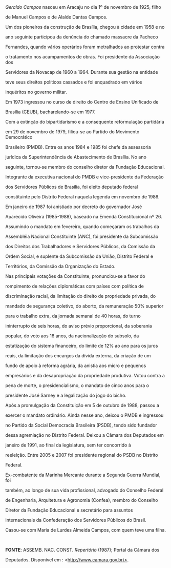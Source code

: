 

 



*Geraldo Campos* nasceu em Aracaju no dia 1º de novembro de 1925, filho

de Manuel Campos e de Alaíde Dantas Campos.



Um dos pioneiros da construção de Brasília, chegou à cidade em 1958 e no

ano seguinte participou da denúncia do chamado massacre da Pacheco

Fernandes, quando vários operários foram metralhados ao protestar contra

o tratamento nos acampamentos de obras. Foi presidente da Associação dos

Servidores da Novacap de 1960 a 1964. Durante sua gestão na entidade

teve seus direitos políticos cassados e foi enquadrado em vários

inquéritos no governo militar.



Em 1973 ingressou no curso de direito do Centro de Ensino Unificado de

Brasília (CEUB), bacharelando-se em 1977.



Com a extinção do bipartidarismo e a consequente reformulação partidária

em 29 de novembro de 1979, filiou-se ao Partido do Movimento Democrático

Brasileiro (PMDB). Entre os anos 1984 e 1985 foi chefe da assessoria

jurídica da Superintendência de Abastecimento de Brasília. No ano

seguinte, tornou-se membro do conselho diretor da Fundação Educacional.



Integrante da executiva nacional do PMDB e vice-presidente da Federação

dos Servidores Públicos de Brasília, foi eleito deputado federal

constituinte pelo Distrito Federal naquela legenda em novembro de 1986.

Em janeiro de 1987 foi anistiado por decreto do governador José

Aparecido Oliveira (1985-1988), baseado na Emenda Constitucional nº 26.

Assumindo o mandato em fevereiro, quando começaram os trabalhos da

Assembléia Nacional Constituinte (ANC), foi presidente da Subcomissão

dos Direitos dos Trabalhadores e Servidores Públicos, da Comissão da

Ordem Social, e suplente da Subcomissão da União, Distrito Federal e

Territórios, da Comissão da Organização do Estado.



Nas principais votações da Constituinte, pronunciou-se a favor do

rompimento de relações diplomáticas com países com política de

discriminação racial, da limitação do direito de propriedade privada, do

mandado de segurança coletivo, do aborto, da remuneração 50% superior

para o trabalho extra, da jornada semanal de 40 horas, do turno

ininterrupto de seis horas, do aviso prévio proporcional, da soberania

popular, do voto aos 16 anos, da nacionalização do subsolo, da

estatização do sistema financeiro, do limite de 12% ao ano para os juros

reais, da limitação dos encargos da dívida externa, da criação de um

fundo de apoio à reforma agrária, da anistia aos micro e pequenos

empresários e da desapropriação da propriedade produtiva. Votou contra a

pena de morte, o presidencialismo, o mandato de cinco anos para o

presidente José Sarney e a legalização do jogo do bicho.



Após a promulgação da Constituição em 5 de outubro de 1988, passou a

exercer o mandato ordinário. Ainda nesse ano, deixou o PMDB e ingressou

no Partido da Social Democracia Brasileira (PSDB), tendo sido fundador

dessa agremiação no Distrito Federal. Deixou a Câmara dos Deputados em

janeiro de 1991, ao final da legislatura, sem ter concorrido à

reeleição. Entre 2005 e 2007 foi presidente regional do PSDB no Distrito

Federal.



Ex-combatente da Marinha Mercante durante a Segunda Guerra Mundial, foi

também, ao longo de sua vida profissional, advogado do Conselho Federal

de Engenharia, Arquitetura e Agronomia (Confea), membro do Conselho

Diretor da Fundação Educacional e secretário para assuntos

internacionais da Confederação dos Servidores Públicos do Brasil.



Casou-se com Maria de Lurdes Almeida Campos, com quem teve uma filha.



 



**FONTE**: ASSEMB. NAC. CONST. *Repertório* (1987); Portal da Câmara dos

Deputados. Disponível em : \<http://www.camara.gov.br\>.



 

